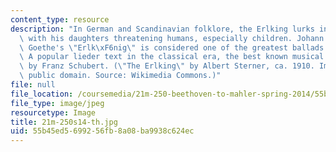 ```yaml
---
content_type: resource
description: "In German and Scandinavian folklore, the Erlking lurks in the forest\
  \ with his daughters threatening humans, especially children. Johann Wolfgang von\
  \ Goethe's \"Erlk\xF6nig\" is considered one of the greatest ballads every written.\
  \ A popular lieder text in the classical era, the best known musical setting is\
  \ by Franz Schubert. (\"The Erlking\" by Albert Sterner, ca. 1910. Image is in the\
  \ public domain. Source: Wikimedia Commons.)"
file: null
file_location: /coursemedia/21m-250-beethoven-to-mahler-spring-2014/55b45ed5699256fb8a08ba9938c624ec_21m-250s14-th.jpg
file_type: image/jpeg
resourcetype: Image
title: 21m-250s14-th.jpg
uid: 55b45ed5-6992-56fb-8a08-ba9938c624ec
---
```

